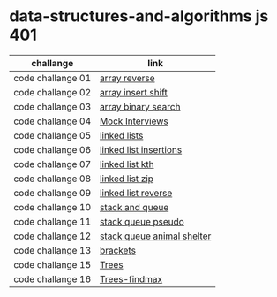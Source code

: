 # data-structures-and-algorithms js 401

| challange         | link                                                                   |
| ----------------- | ---------------------------------------------------------------------- |
| code challange 01 | [array reverse](./code-challenges/array-reverse/README.md)             |
| code challange 02 | [array insert shift](./code-challenges/array-insert-shift/README.md)   |
| code challange 03 | [array binary search](./code-challenges/array-binary-search/README.md) |
| code challange 04 | [Mock Interviews](./code-challenges/interview/README.md)               |
| code challange 05 | [linked lists](./linked-list/README.md)                                |
| code challange 06 | [linked list insertions](./linked-list-insertions/README.md)           |
| code challange 07 | [linked list kth](./linked-list-kth/README.md)                         |
| code challange 08 | [linked list zip](./linked-list-zip/README.md)                         |
| code challange 09 | [linked list reverse](./linked-list-reverseandplind/README.md)         |
| code challange 10 | [stack and queue](./stack-and-queue/README.md)                         |
| code challange 11 | [stack queue pseudo](./stack-queue-pseudo/README.md)                   |
| code challange 12 | [stack queue animal shelter](./stack-queue-animal-shelter/README.md)   |
| code challange 13| [brackets](./brackets/README.md)                                        | 
| code challange 15 | [Trees](./trees/README.md)                                             |
| code challange 16 | [Trees-findmax](./trees-findMax/README.md)                             |

